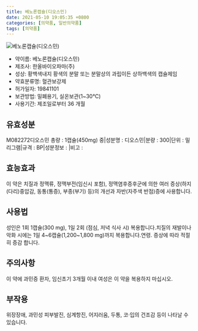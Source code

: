 ```yaml
---
title: 베노론캡슐(디오스민)
date: 2021-05-10 19:05:35 +0800
categories: [의약품, 일반의약품]
tags: [의약품]
---
```

![베노론캡슐(디오스민)](https://nedrug.mfds.go.kr/pbp/cmn/itemImageDownload/151317968049100010)

- 약이름: 베노론캡슐(디오스민)
- 제조사: 한올바이오파마(주)
- 성상: 황백색내지 황색의 분말 또는 분말상의 과립이든 상하백색의 캡슐제임
- 약효분류명: 혈관보강제
- 허가일자: 19841101
- 보관방법: 밀폐용기, 실온보관(1~30℃)
- 사용기간: 제조일로부터 36 개월
## 유효성분
M082272디오스민
총량 : 1캡슐(450mg) 중|성분명 : 디오스민|분량 : 300|단위 : 밀리그램|규격 : BP|성분정보 : |비고 :
## 효능효과
이 약은 치질과 정맥류, 정맥부전(임신시 포함), 정맥염후증후군에 의한 여러 증상(하지(다리)중압감, 동통(통증), 부종(부기) 등)의 개선과 자반(자주색 반점)증에 사용합니다.
## 사용법
성인은 1회 1캡슐(300 mg), 1일 2회 (점심, 저녁 식사 시) 복용합니다.치질의 재발이나 악화 시에는 1일 4~6캡슐(1,200~1,800 mg)까지 복용합니다.연령. 증상에 따라 적절히 증감 합니다.
## 주의사항
이 약에 과민증 환자, 임신초기 3개월 이내 여성은 이 약을 복용하지 마십시오.
## 부작용
위장장애, 과민성 피부발진, 심계항진, 어지러움, 두통, 코·입의 건조감 등이 나타날 수 있습니다.

